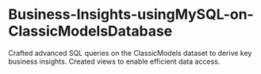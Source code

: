# Business-Insights-usingMySQL-on-ClassicModelsDatabase
Crafted advanced SQL queries on the ClassicModels dataset to derive key business insights. Created views to enable efficient data access.
